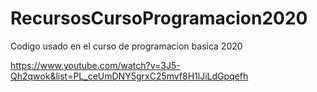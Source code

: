 # RecursosCursoProgramacion2020
Codigo usado en el curso de programacion basica 2020 

https://www.youtube.com/watch?v=3J5-Qh2qwok&list=PL_ceUmDNY5grxC25mvf8H1lJiLdGpqefh
